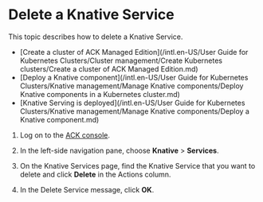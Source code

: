 # Delete a Knative Service

This topic describes how to delete a Knative Service.

-   [Create a cluster of ACK Managed Edition](/intl.en-US/User Guide for Kubernetes Clusters/Cluster management/Create Kubernetes clusters/Create a cluster of ACK Managed Edition.md)
-   [Deploy a Knative component](/intl.en-US/User Guide for Kubernetes Clusters/Knative management/Manage Knative components/Deploy Knative components in a Kubernetes cluster.md)
-   [Knative Serving is deployed](/intl.en-US/User Guide for Kubernetes Clusters/Knative management/Manage Knative components/Deploy a Knative component.md)

1.  Log on to the [ACK console](https://cs.console.aliyun.com).

2.  In the left-side navigation pane, choose **Knative** \> **Services**.

3.  On the Knative Services page, find the Knative Service that you want to delete and click **Delete** in the Actions column.

4.  In the Delete Service message, click **OK**.


